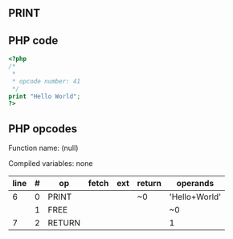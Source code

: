 PRINT
-----

PHP code
--------

``` php
<?php
/*
 * 
 * opcode number: 41
 */
print "Hello World";
?>
```

PHP opcodes
-----------

Function name: (null)

Compiled variables: none

| line | \#  | op     | fetch | ext | return | operands      |
|------|-----|--------|-------|-----|--------|---------------|
| 6    | 0   | PRINT  |       |     | \~0    | 'Hello+World' |
|      | 1   | FREE   |       |     |        | \~0           |
| 7    | 2   | RETURN |       |     |        | 1             |
